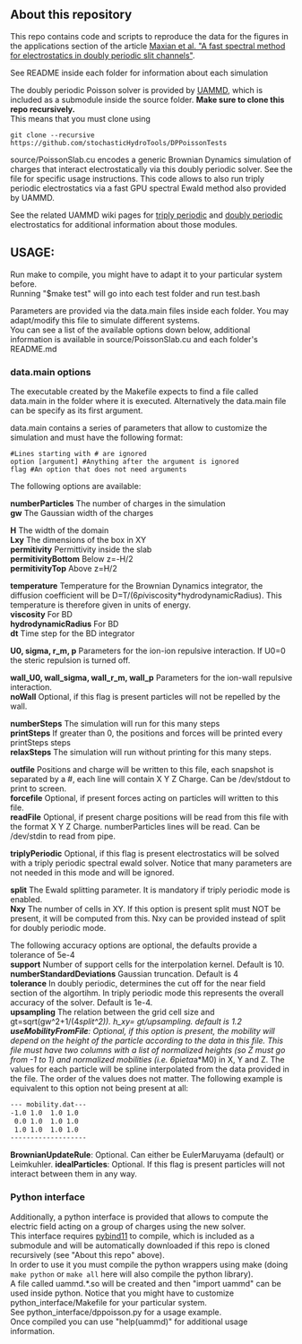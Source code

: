 ## About this repository 

This repo contains code and scripts to reproduce the data for the figures in the applications section of the article [Maxian et al. "A fast spectral method for electrostatics in doubly periodic slit channels"](https://arxiv.org/abs/2101.07088).  


See README inside each folder for information about each simulation  

The doubly periodic Poisson solver is provided by [UAMMD](https://github.com/RaulPPelaez/uammd), which is included as a submodule inside the source folder. **Make sure to clone this repo recursively.**  
This means that you must clone using  
```shell
git clone --recursive https://github.com/stochasticHydroTools/DPPoissonTests
```
source/PoissonSlab.cu encodes a generic Brownian Dynamics simulation of charges that interact electrostatically via this doubly periodic solver. See the file for specific usage instructions. This code allows to also run triply periodic electrostatics via a fast GPU spectral Ewald method also provided by UAMMD.   

See the related UAMMD wiki pages for [triply periodic](https://github.com/RaulPPelaez/UAMMD/wiki/SpectralEwaldPoisson) and [doubly periodic](https://github.com/RaulPPelaez/UAMMD/wiki/DPPoisson) electrostatics for additional information about those modules.  


## USAGE:  

Run make to compile, you might have to adapt it to your particular system before.  
Running "$make test" will go into each test folder and run test.bash  

Parameters are provided via the data.main files inside each folder. You may adapt/modify this file to simulate different systems.   
You can see a list of the available options down below, additional information is available in source/PoissonSlab.cu and each folder's README.md  

### data.main options

The executable created by the Makefile expects to find a file called data.main in the folder where it is executed. Alternatively the data.main file can be specify as its first argument.  

data.main contains a series of parameters that allow to customize the simulation and must have the following  format:  
```shell  
#Lines starting with # are ignored  
option [argument] #Anything after the argument is ignored  
flag #An option that does not need arguments  
```

The following options are available:  
  
**numberParticles** The number of charges in the simulation  
**gw** The Gaussian width of the charges  

**H** The width of the domain  
**Lxy** The dimensions of the box in XY  
**permitivity** Permittivity inside the slab  
**permitivityBottom** Below z=-H/2  
**permitivityTop** Above z=H/2  

**temperature** Temperature for the Brownian Dynamics integrator, the diffusion coefficient will be D=T/(6*pi*viscosity*hydrodynamicRadius). This temperature is therefore given in units of energy.  
**viscosity** For BD  
**hydrodynamicRadius** For BD  
**dt** Time step for the BD integrator  

**U0, sigma, r_m, p** Parameters for the ion-ion repulsive interaction. If U0=0 the steric repulsion is turned off.   

**wall_U0, wall_sigma, wall_r_m, wall_p** Parameters for the ion-wall repulsive interaction.   
**noWall** Optional, if this flag is present particles will not be repelled by the wall.  

**numberSteps** The simulation will run for this many steps  
**printSteps** If greater than 0, the positions and forces will be printed every printSteps steps  
**relaxSteps** The simulation will run without printing for this many steps.  

**outfile** Positions and charge will be written to this file, each snapshot is separated by a #, each line will contain X Y Z Charge. Can be /dev/stdout to print to screen.  
**forcefile** Optional, if present forces acting on particles will written to this file.  
**readFile** Optional, if present charge positions will be read from this file with the format X Y Z Charge. numberParticles lines will be read. Can be /dev/stdin to read from pipe.  

**triplyPeriodic** Optional, if this flag is present electrostatics will be solved with a triply periodic spectral ewald solver. Notice that many parameters are not needed in this mode and will be ignored.  

**split** The Ewald splitting parameter. It is mandatory if triply periodic mode is enabled.  
**Nxy** The number of cells in XY. If this option is present split must NOT be present, it will be computed from this. Nxy can be provided instead of split for doubly periodic mode.  

The following accuracy options are optional, the defaults provide a tolerance of 5e-4  
**support** Number of support cells for the interpolation kernel. Default is 10.  
**numberStandardDeviations** Gaussian truncation. Default is 4  
**tolerance** In doubly periodic, determines the cut off for the near field section of the algortihm. In triply periodic mode this represents the overall accuracy of the solver. Default is 1e-4.   
**upsampling** The relation between the grid cell size and gt=sqrt(gw^2+1/(4*split^2)). h_xy= gt/upsampling. default is 1.2  
**useMobilityFromFile**: Optional, if this option is present, the mobility will depend on the height of the particle according to the data in this file. This file must have two columns with a list of normalized heights (so Z must go from -1 to 1) and normalized mobilities (i.e. 6*pi*eta*a*M0) in X, Y and Z. The values for each particle will be spline interpolated from the data provided in the file. The order of the values does not matter. The following example is equivalent to this option not being present at all:  
```bash
--- mobility.dat---
-1.0 1.0  1.0 1.0
 0.0 1.0  1.0 1.0
 1.0 1.0  1.0 1.0
-------------------
```  
**BrownianUpdateRule**: Optional. Can either be EulerMaruyama (default) or Leimkuhler.
 **idealParticles**: Optional. If this flag is present particles will not interact between them in any way.  
  
### Python interface

Additionally, a python interface is provided that allows to compute the electric field acting on a group of charges using the new solver.  
This interface requires [pybind11](https://github.com/pybind/pybind11) to compile, which is included as a submodule and will be automatically downloaded if this repo is cloned recursively (see "About this repo" above).  
In order to use it you must compile the python wrappers using make (doing ```make python``` or ```make all``` here will also compile the python library).  
A file called uammd.*.so will be created and then "import uammd" can be used inside python. Notice that you might have to customize python\_interface/Makefile for your particular system.  
See python_interface/dppoisson.py for a usage example.  
Once compiled you can use "help(uammd)" for additional usage information.  
